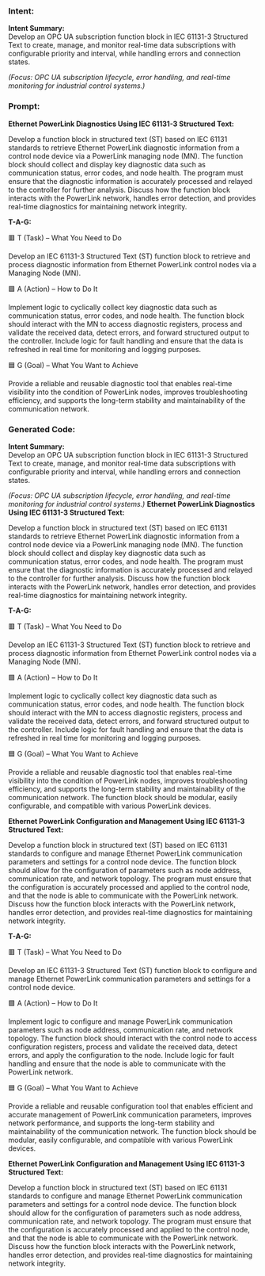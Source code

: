 ### Intent:
**Intent Summary:**  
Develop an OPC UA subscription function block in IEC 61131-3 Structured Text to create, manage, and monitor real-time data subscriptions with configurable priority and interval, while handling errors and connection states.  

*(Focus: OPC UA subscription lifecycle, error handling, and real-time monitoring for industrial control systems.)*

### Prompt:
**Ethernet PowerLink Diagnostics Using IEC 61131-3 Structured Text:**

Develop a function block in structured text (ST) based on IEC 61131 standards to retrieve Ethernet PowerLink diagnostic information from a control node device via a PowerLink managing node (MN). The function block should collect and display key diagnostic data such as communication status, error codes, and node health. The program must ensure that the diagnostic information is accurately processed and relayed to the controller for further analysis. Discuss how the function block interacts with the PowerLink network, handles error detection, and provides real-time diagnostics for maintaining network integrity.

**T-A-G:**

🟥 T (Task) – What You Need to Do

Develop an IEC 61131-3 Structured Text (ST) function block to retrieve and process diagnostic information from Ethernet PowerLink control nodes via a Managing Node (MN).

🟩 A (Action) – How to Do It

Implement logic to cyclically collect key diagnostic data such as communication status, error codes, and node health. The function block should interact with the MN to access diagnostic registers, process and validate the received data, detect errors, and forward structured output to the controller. Include logic for fault handling and ensure that the data is refreshed in real time for monitoring and logging purposes.

🟦 G (Goal) – What You Want to Achieve

Provide a reliable and reusable diagnostic tool that enables real-time visibility into the condition of PowerLink nodes, improves troubleshooting efficiency, and supports the long-term stability and maintainability of the communication network.

### Generated Code:
**Intent Summary:**  
Develop an OPC UA subscription function block in IEC 61131-3 Structured Text to create, manage, and monitor real-time data subscriptions with configurable priority and interval, while handling errors and connection states.  

*(Focus: OPC UA subscription lifecycle, error handling, and real-time monitoring for industrial control systems.)*
**Ethernet PowerLink Diagnostics Using IEC 61131-3 Structured Text:**

Develop a function block in structured text (ST) based on IEC 61131 standards to retrieve Ethernet PowerLink diagnostic information from a control node device via a PowerLink managing node (MN). The function block should collect and display key diagnostic data such as communication status, error codes, and node health. The program must ensure that the diagnostic information is accurately processed and relayed to the controller for further analysis. Discuss how the function block interacts with the PowerLink network, handles error detection, and provides real-time diagnostics for maintaining network integrity.

**T-A-G:**

🟥 T (Task) – What You Need to Do

Develop an IEC 61131-3 Structured Text (ST) function block to retrieve and process diagnostic information from Ethernet PowerLink control nodes via a Managing Node (MN).

🟩 A (Action) – How to Do It

Implement logic to cyclically collect key diagnostic data such as communication status, error codes, and node health. The function block should interact with the MN to access diagnostic registers, process and validate the received data, detect errors, and forward structured output to the controller. Include logic for fault handling and ensure that the data is refreshed in real time for monitoring and logging purposes.

🟦 G (Goal) – What You Want to Achieve

Provide a reliable and reusable diagnostic tool that enables real-time visibility into the condition of PowerLink nodes, improves troubleshooting efficiency, and supports the long-term stability and maintainability of the communication network. The function block should be modular, easily configurable, and compatible with various PowerLink devices.

**Ethernet PowerLink Configuration and Management Using IEC 61131-3 Structured Text:**

Develop a function block in structured text (ST) based on IEC 61131 standards to configure and manage Ethernet PowerLink communication parameters and settings for a control node device. The function block should allow for the configuration of parameters such as node address, communication rate, and network topology. The program must ensure that the configuration is accurately processed and applied to the control node, and that the node is able to communicate with the PowerLink network. Discuss how the function block interacts with the PowerLink network, handles error detection, and provides real-time diagnostics for maintaining network integrity.

**T-A-G:**

🟥 T (Task) – What You Need to Do

Develop an IEC 61131-3 Structured Text (ST) function block to configure and manage Ethernet PowerLink communication parameters and settings for a control node device.

🟩 A (Action) – How to Do It

Implement logic to configure and manage PowerLink communication parameters such as node address, communication rate, and network topology. The function block should interact with the control node to access configuration registers, process and validate the received data, detect errors, and apply the configuration to the node. Include logic for fault handling and ensure that the node is able to communicate with the PowerLink network.

🟦 G (Goal) – What You Want to Achieve

Provide a reliable and reusable configuration tool that enables efficient and accurate management of PowerLink communication parameters, improves network performance, and supports the long-term stability and maintainability of the communication network. The function block should be modular, easily configurable, and compatible with various PowerLink devices.

**Ethernet PowerLink Configuration and Management Using IEC 61131-3 Structured Text:**

Develop a function block in structured text (ST) based on IEC 61131 standards to configure and manage Ethernet PowerLink communication parameters and settings for a control node device. The function block should allow for the configuration of parameters such as node address, communication rate, and network topology. The program must ensure that the configuration is accurately processed and applied to the control node, and that the node is able to communicate with the PowerLink network. Discuss how the function block interacts with the PowerLink network, handles error detection, and provides real-time diagnostics for maintaining network integrity.
